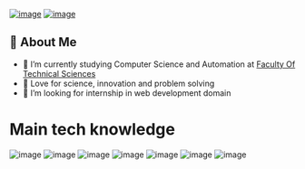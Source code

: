 
[![image](https://img.shields.io/badge/LinkedIn-0077B5?style=for-the-badge&logo=linkedin&logoColor=white)](https://www.linkedin.com/in/uro%C5%A1-markovi%C4%87-904527225/) [![image](https://img.shields.io/badge/Gmail-D14836?style=for-the-badge&logo=gmail&logoColor=white)](mailto:umarkovic00@gmail.com)


## 👾 About Me

- 🔭 I’m currently studying Computer Science and Automation at [Faculty Of Technical Sciences](http://www.ftn.uns.ac.rs/691618389/fakultet-tehnickih-nauka)
- 💓  Love for science, innovation and problem solving
- 🤔 I’m looking for internship in web development domain

# Main tech knowledge 
![image](https://img.shields.io/badge/C%23-239120?style=for-the-badge&logo=c-sharp&logoColor=white) ![image](https://img.shields.io/badge/.NET-5C2D91?style=for-the-badge&logo=.net&logoColor=white ) ![image](https://img.shields.io/badge/Python-3776AB?style=for-the-badge&logo=python&logoColor=white) ![image](https://img.shields.io/badge/JavaScript-F7DF1E?style=for-the-badge&logo=javascript&logoColor=black ) ![image](https://img.shields.io/badge/Java-ED8B00?style=for-the-badge&logo=java&logoColor=white ) ![image](https://img.shields.io/badge/Angular-DD0031?style=for-the-badge&logo=angular&logoColor=white) ![image](https://img.shields.io/badge/Vue.js-35495E?style=for-the-badge&logo=vue.js&logoColor=4FC08D )
